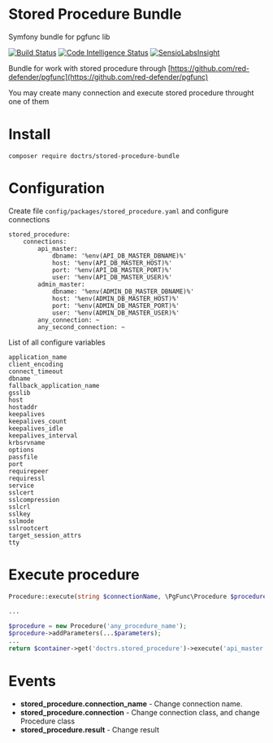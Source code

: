 # Stored Procedure Bundle

Symfony bundle for pgfunc lib

[![Build Status](https://scrutinizer-ci.com/g/Doctrs/StoredProcedureBundle/badges/build.png?b=master)](https://scrutinizer-ci.com/g/Doctrs/StoredProcedureBundle/build-status/master)
[![Code Intelligence Status](https://scrutinizer-ci.com/g/Doctrs/StoredProcedureBundle/badges/code-intelligence.svg?b=master)](https://scrutinizer-ci.com/code-intelligence)
[![SensioLabsInsight](https://insight.sensiolabs.com/projects/2461d171-1aae-4aac-8887-9c68b358bce7/mini.png)](https://insight.sensiolabs.com/projects/2461d171-1aae-4aac-8887-9c68b358bce7)

Bundle for work with stored procedure through [https://github.com/red-defender/pgfunc](https://github.com/red-defender/pgfunc)

You may create many connection and execute stored procedure throught one of them

# Install

```
composer require doctrs/stored-procedure-bundle
```

# Configuration

Create file `config/packages/stored_procedure.yaml` and configure connections

```
stored_procedure:
    connections:
        api_master:
            dbname: '%env(API_DB_MASTER_DBNAME)%'
            host: '%env(API_DB_MASTER_HOST)%'
            port: '%env(API_DB_MASTER_PORT)%'
            user: '%env(API_DB_MASTER_USER)%'
        admin_master:
            dbname: '%env(ADMIN_DB_MASTER_DBNAME)%'
            host: '%env(ADMIN_DB_MASTER_HOST)%'
            port: '%env(ADMIN_DB_MASTER_PORT)%'
            user: '%env(ADMIN_DB_MASTER_USER)%'
        any_connection: ~
        any_second_connection: ~
```

List of all configure variables
```
application_name
client_encoding
connect_timeout
dbname
fallback_application_name
gsslib
host
hostaddr
keepalives
keepalives_count
keepalives_idle
keepalives_interval
krbsrvname
options
passfile
port
requirepeer
requiressl
service
sslcert
sslcompression
sslcrl
sslkey
sslmode
sslrootcert
target_session_attrs
tty
```

# Execute procedure

```php
Procedure::execute(string $connectionName, \PgFunc\Procedure $procedure);

...

$procedure = new Procedure('any_procedure_name');
$procedure->addParameters(...$parameters);
...
return $container->get('doctrs.stored_procedure')->execute('api_master', $procedure);
```

# Events

* **stored_procedure.connection_name** - Change connection name.
* **stored_procedure.connection** - Change connection class, and change Procedure class
* **stored_procedure.result** - Change result
